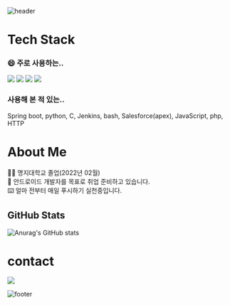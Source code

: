 ![header](https://capsule-render.vercel.app/api?type=waving&color=6B65CD&height=300&section=header&text=Yeeun%20Yun&fontSize=90)
# Tech Stack
### 😄 주로 사용하는..
<img src="https://img.shields.io/badge/Git-F05032?style=flat-square&logo=GIT&logoColor=black"/> <img src="https://img.shields.io/badge/Android-3DDC84?style=flat-square&logo=Android&logoColor=black"/> <img src="https://img.shields.io/badge/Java-007396?style=flat-square&logo=Java&logoColor=black"/> <img src="https://img.shields.io/badge/Kotlin-7F52FF?style=flat-square&logo=Kotlin&logoColor=black"/>
### 사용해 본 적 있는..
Spring boot, python, C, Jenkins, bash, Salesforce(apex), JavaScript, php, HTTP

# About Me
🧑‍🎓 명지대학교 졸업(2022년 02월)    
🤖 안드로이드 개발자를 목표로 취업 준비하고 있습니다.    
⌨️ 얼마 전부터 매일 푸시하기 실천중입니다.

## GitHub Stats
![Anurag's GitHub stats](https://github-readme-stats.vercel.app/api?username=yeeun-yun97&show_icons=true&theme=radical)

# contact
<a href="mailto:yyn9704@gmail.com" target="_blank"><img src="https://img.shields.io/badge/GMail-BB001B?style=flat-square&logo=GMail&logoColor=white"/></a>



<!--
[![Solved.ac프로필](http://mazassumnida.wtf/api/v2/generate_badge?boj=yyn9704)](https://solved.ac/yyn9704)
<a href="클릭시 이동할 링크" target="_blank"><img src="https://img.shields.io/badge/문자-색코드?style=flat-square&logo=이미지 이름&logoColor=white"/></a>
-->

![footer](https://capsule-render.vercel.app/api?section=footer)
